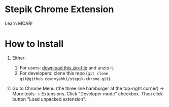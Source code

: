 # Stepik Chrome Extension

Learn MOAR!

# How to Install

1. Either:
   1. For users: [download this zip-file](https://github.com/vyahhi/stepik-chrome/archive/master.zip) and unzip it.
   2. For developers: clone this repo (`git clone git@github.com:vyahhi/stepik-chrome.git`).

2. Go to Chrome Menu (the three line hamburger at the top-right corner) &rarr; More tools &rarr; Extensions. Click "Developer mode" checkbox. Then click button "Load unpacked extension".



